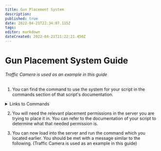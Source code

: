 ```yaml
---
title: Gun Placement System
description: 
published: true
date: 2022-04-21T22:34:07.115Z
tags: 
editor: markdown
dateCreated: 2022-04-21T21:22:21.450Z
---
```


# Gun Placement System Guide
###### Traffic Camera is used as an example in this guide
1. You can find the command to use the system for your script in the commands section of that script's documentation.
<details>
  <summary>Links to Commands</summary>

  [Shot Spotter](https://docs.sonoran.store/en/shot-spotter#commands)
  [Traffic Cameras](https://docs.sonoran.store/en/speed-camera#commands)
</details>

2. You will need the relevant placement permissions in the server you are trying to place it in. You can refer to the documentation of your script to determine what that needed permission is.

3. You can now load into the server and run the command which you located earlier. You should be met with a message similar to the following. (Traffic Camera is used as an example in this guide)